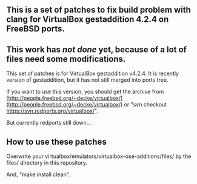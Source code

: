 This is a set of patches to fix build problem with clang for VirtualBox gestaddition 4.2.4 on FreeBSD ports.
-------------------------
This work has *not done* yet, because of a lot of files need some modifications.
-------------------------
This set of patches is for VirtualBox gestaddition v4.2.4.
It is recently version of gestaddition, but it has not still merged into ports tree.

If you want to use this version, you should get the archive from [http://people.freebsd.org/~decke/virtualbox/](http://people.freebsd.org/~decke/virtualbox/) or "svn checkout https://svn.redports.org/virtualbox/".

But currently redports still down...

How to use these patches
-------------------------
Overwrite your virtualbox/emulators/virtualbox-ose-additions/files/ by the files/ directory in this repository.

And, "make install clean".
